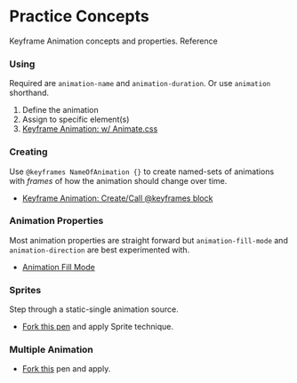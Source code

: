 # Practice Concepts

Keyframe Animation concepts and properties. Reference

### Using

Required are `animation-name` and `animation-duration`. Or use `animation` shorthand.

1. Define the animation
2. Assign to specific element\(s\)
3. [Keyframe Animation: w/ Animate.css](https://codepen.io/manikoth/pen/JjdNRxX?editors=1100)

### Creating

Use `@keyframes NameOfAnimation {}` to create named-sets of animations with _frames_ of how the animation should change over time.

* [Keyframe Animation: Create/Call @keyframes block ](https://codepen.io/manikoth/pen/OJVmReZ?editors=1100)

### Animation Properties

Most animation properties are straight forward but `animation-fill-mode` and `animation-direction` are best experimented with.

* [Animation Fill Mode](https://codepen.io/valhead/pen/bEmDc)

### Sprites

Step through a static-single animation source.

* [Fork this pen](https://codepen.io/SitePoint/pen/MYRKmJ) and apply Sprite technique.

### Multiple Animation

* [Fork this](https://codepen.io/valhead/pen/MwYmRa?editors=1100) pen and apply.  

